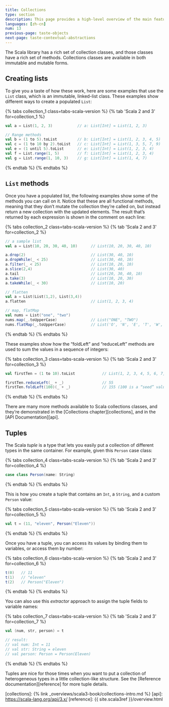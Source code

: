 ```yaml
---
title: Collections
type: section
description: This page provides a high-level overview of the main features of the Scala 3 programming language.
languages: [zh-cn]
num: 13
previous-page: taste-objects
next-page: taste-contextual-abstractions
---
```



The Scala library has a rich set of collection classes, and those classes have a rich set of methods.
Collections classes are available in both immutable and mutable forms.

## Creating lists

To give you a taste of how these work, here are some examples that use the `List` class, which is an immutable, linked-list class.
These examples show different ways to create a populated `List`:

{% tabs collection_1 class=tabs-scala-version %}
{% tab 'Scala 2 and 3' for=collection_1 %}
```scala
val a = List(1, 2, 3)           // a: List[Int] = List(1, 2, 3)

// Range methods
val b = (1 to 5).toList         // b: List[Int] = List(1, 2, 3, 4, 5)
val c = (1 to 10 by 2).toList   // c: List[Int] = List(1, 3, 5, 7, 9)
val e = (1 until 5).toList      // e: List[Int] = List(1, 2, 3, 4)
val f = List.range(1, 5)        // f: List[Int] = List(1, 2, 3, 4)
val g = List.range(1, 10, 3)    // g: List[Int] = List(1, 4, 7)
```
{% endtab %}
{% endtabs %}

## `List` methods

Once you have a populated list, the following examples show some of the methods you can call on it.
Notice that these are all functional methods, meaning that they don’t mutate the collection they’re called on, but instead return a new collection with the updated elements.
The result that’s returned by each expression is shown in the comment on each line:

{% tabs collection_2 class=tabs-scala-version %}
{% tab 'Scala 2 and 3' for=collection_2 %}
```scala
// a sample list
val a = List(10, 20, 30, 40, 10)      // List(10, 20, 30, 40, 10)

a.drop(2)                             // List(30, 40, 10)
a.dropWhile(_ < 25)                   // List(30, 40, 10)
a.filter(_ < 25)                      // List(10, 20, 10)
a.slice(2,4)                          // List(30, 40)
a.tail                                // List(20, 30, 40, 10)
a.take(3)                             // List(10, 20, 30)
a.takeWhile(_ < 30)                   // List(10, 20)

// flatten
val a = List(List(1,2), List(3,4))
a.flatten                             // List(1, 2, 3, 4)

// map, flatMap
val nums = List("one", "two")
nums.map(_.toUpperCase)               // List("ONE", "TWO")
nums.flatMap(_.toUpperCase)           // List('O', 'N', 'E', 'T', 'W', 'O')
```
{% endtab %}
{% endtabs %}

These examples show how the “foldLeft” and “reduceLeft” methods are used to sum the values in a sequence of integers:

{% tabs collection_3 class=tabs-scala-version %}
{% tab 'Scala 2 and 3' for=collection_3 %}
```scala
val firstTen = (1 to 10).toList            // List(1, 2, 3, 4, 5, 6, 7, 8, 9, 10)

firstTen.reduceLeft(_ + _)                 // 55
firstTen.foldLeft(100)(_ + _)              // 155 (100 is a “seed” value)
```
{% endtab %}
{% endtabs %}

There are many more methods available to Scala collections classes, and they’re demonstrated in the [Collections chapter][collections], and in the [API Documentation][api].

## Tuples

The Scala _tuple_ is a type that lets you easily put a collection of different types in the same container.
For example, given this `Person` case class:

{% tabs collection_4 class=tabs-scala-version %}
{% tab 'Scala 2 and 3' for=collection_4 %}
```scala
case class Person(name: String)
```
{% endtab %}
{% endtabs %}

This is how you create a tuple that contains an `Int`, a `String`, and a custom `Person` value:

{% tabs collection_5 class=tabs-scala-version %}
{% tab 'Scala 2 and 3' for=collection_5 %}
```scala
val t = (11, "eleven", Person("Eleven"))
```
{% endtab %}
{% endtabs %}

Once you have a tuple, you can access its values by binding them to variables, or access them by number:

{% tabs collection_6 class=tabs-scala-version %}
{% tab 'Scala 2 and 3' for=collection_6 %}
```scala
t(0)   // 11
t(1)   // "eleven"
t(2)   // Person("Eleven")
```
{% endtab %}
{% endtabs %}

You can also use this _extractor_ approach to assign the tuple fields to variable names:

{% tabs collection_7 class=tabs-scala-version %}
{% tab 'Scala 2 and 3' for=collection_7 %}
```scala
val (num, str, person) = t

// result:
// val num: Int = 11
// val str: String = eleven
// val person: Person = Person(Eleven)
```
{% endtab %}
{% endtabs %}

Tuples are nice for those times when you want to put a collection of heterogeneous types in a little collection-like structure.
See the [Reference documentation][reference] for more tuple details.

[collections]: {% link _overviews/scala3-book/collections-intro.md %}
[api]: https://scala-lang.org/api/3.x/
[reference]: {{ site.scala3ref }}/overview.html
